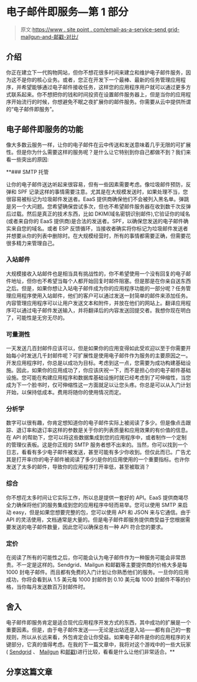 # 电子邮件即服务—第 1 部分

> 原文:[https://www . site point . com/email-as-a-service-send grid-mailgun-and-邮戳-对比/](https://www.sitepoint.com/email-as-a-service-sendgrid-mailgun-and-postmark-compared/)

## 介绍

你正在建立下一代购物网站，但你不想花很多时间来建立和维护电子邮件服务，因为这不是你的核心业务。或者，您正在开发下一个最棒、最新的任务管理应用程序，并希望能够通过电子邮件接收任务，这样您的应用程序用户就可以通过更多方式联系起来。你不想把你的钱和时间投资在设置邮件服务器上，但是当你的应用程序开始流行的时候，你想避免不眠之夜扩展你的邮件服务。你需要从云中提供所谓的“电子邮件即服务”。

## 电子邮件即服务的功能

像大多数云服务一样，让你的电子邮件在云中传送和发送意味着几乎无限的可扩展性。但是你为什么需要这样的服务呢？是什么让它特别到你自己都做不到？我们来看一些突出的原因:

 **### SMTP 托管

让你的电子邮件送达听起来很容易，但有一些因素需要考虑。像垃圾邮件预防，反弹和 SPF 记录这样的事情需要注意。尤其是在大规模发送时，如果处理不当，您很容易被标记为垃圾邮件发送者。EaaS 提供商确保他们不会被列入黑名单。弹跳是另一个大问题。您希望确保尝试多次，但也不希望邮件服务器在收到数千次反弹后过载。然后是真正的技术东西，比如 DKIM(域名密钥识别邮件),它验证你的域名(或者来自你的 EaaS 提供商)是合法的发送者。SPF，以确保您发送的电子邮件确实来自您的域名。或者 ESP 反馈循环，当接收者确实将你标记为垃圾邮件发送者并想要从你的列表中删除时。在大规模经营时，所有的事情都需要正确，但需要花很多精力来管理自己。

### 入站邮件

大规模接收入站邮件也是相当具有挑战性的，你不希望使用一个没有回复的电子邮件地址，但你也不希望当每个人都开始回复时邮件阻塞。但是那是在你亲自送东西之后。但是，如果你想让入站电子邮件成为你的应用程序功能的一部分呢？任务管理应用程序使用入站邮件，他们的客户可以通过发送一封简单的邮件来添加任务。内容管理应用程序可以让用户发送文本和附件，并放在他们的网站上。翻译应用程序可以通过电子邮件发送输入，并将翻译后的内容发送回提交者。我想你现在明白了，可能性是无穷无尽的。

### 可量测性

一天发送几百封邮件应该可以，但是如果你的应用变得如此受欢迎以至于你需要开始每小时发送几千封邮件呢？可扩展性是使用电子邮件作为服务的主要原因之一。开发应用程序时，你总是以成功为目标。考虑到这一点，您需要为成功构建基础设施。因此，如果你的应用成功了，你应该庆祝一下，而不是担心你的电子邮件基础设施。您可能在构建应用程序和数据库基础设施时就已经考虑到了可伸缩性，当您成为下一个脸书时，仅可伸缩性这一方面就足以让您头疼。你总是可以从入门计划开始，以保持低成本。费用将随你的使用情况而定。

### 分析学

数字可以很有趣，你肯定想知道你的电子邮件实际上被阅读了多少。但是像点击跟踪、退订率和退订率这样的参数是关于你的列表质量和应用效果的有价值的信息。在 API 的帮助下，您可以将这些数据集成到您的应用程序中，或者制作一个定制的管理仪表板。这是你正规的 SMTP 服务者想不出来的。当然，你可以找到一个日志，看看有多少电子邮件被发送，甚至可能有多少你收到。但仅此而已。广告尤其是打开率(你的电子邮件被阅读了多少)是你的应用使用的一个重要指标。也许你发送了太多的邮件，导致你的应用程序打开率低，甚至被取消？

### 综合

你不想花太多时间让它实际工作，所以总是提供一套好的 API。EaaS 提供商竭尽全力确保将他们的服务集成到您的应用程序中轻而易举。您可以使用 SMTP 来启动 easy，但是如果您想要完整的包，您可以使用 API 和 JSON 来与它通信。由于 API 的灵活使用，文档通常是大量的。但是电子邮件即服务提供商受益于您根据需要发送的电子邮件数量，因此您可以确保总有一种 API 符合您的要求。

### 定价

在阅读了所有的可能性之后，你可能会认为电子邮件作为一种服务可能会非常昂贵。不一定是这样的。Sendgrid、Mailgun 和邮戳等主要提供商的价格大多是每 1000 封电子邮件。而且都有免费的入门计划让你熟悉他们的服务。一旦你的应用成功，你将会看到从 1.5 美元每 1000 封邮件到 0.10 美元每 1000 封邮件不等的价格，当你每月发送数百万封邮件时。

## 舍入

电子邮件即服务肯定是适合现代应用程序开发方式的东西，其中成功的扩展是一个重要因素。但是，由于电子邮件发送——无论是出站还是入站——都有自己的一套规则，所以从长远来看，外包肯定会让你受益。如果电子邮件是你的应用程序的关键部分，它真的值得考虑。在我的下一篇文章中，我将对这个游戏中的一些大玩家( [Sendgrid](http://sendgrid.com/ "SendGrid") 、 [Mailgun](http://www.mailgun.com/ "MailGun") 和[邮戳](http://postmarkapp.com/ "Postmark"))进行比较，看看是什么让他们非常适合。** 

## **分享这篇文章**